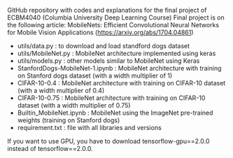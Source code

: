 GitHub repository with codes and explanations for the final project of ECBM4040 (Columbia University Deep Learning Course)
Final project is on the following article: MobileNets: Efficient Convolutional Neural Networks for Mobile Vision Applications (https://arxiv.org/abs/1704.04861)

* utils/data.py : to download and load standford dogs dataset
* utils/MobileNet.py : MobileNet architecture implemented using keras
* utils/models.py : other models similar to MobileNet using Keras
* StanfordDogs-MobileNet-1.ipynb : MobileNet architecture with training on Stanford dogs dataset (with a width multiplier of 1)
* CIFAR-10-0.4 : MobileNet architecture with training on CIFAR-10 dataset (with a width multiplier of 0.4)
* CIFAR-10-0.75 : MobileNet architecture with training on CIFAR-10 dataset (with a width multiplier of 0.75)
* Builtin_MobileNet.ipynb : MobileNet using the ImageNet pre-trained weights (training on Stanford dogs)
* requirement.txt : file with all libraries and versions

If you want to use GPU, you have to download tensorflow-gpu==2.0.0 instead of tensorflow==2.0.0.
